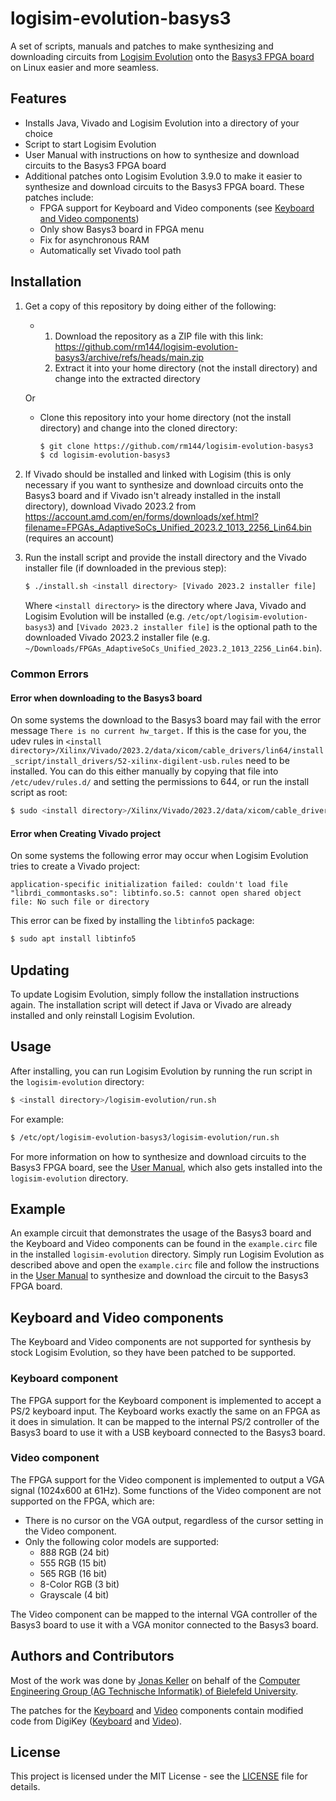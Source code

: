 # logisim-evolution-basys3

A set of scripts, manuals and patches to make synthesizing and downloading circuits from [Logisim Evolution](https://github.com/logisim-evolution/logisim-evolution) onto the [Basys3 FPGA board](https://digilent.com/reference/programmable-logic/basys-3/start) on Linux easier and more seamless.

## Features
- Installs Java, Vivado and Logisim Evolution into a directory of your choice
- Script to start Logisim Evolution
- User Manual with instructions on how to synthesize and download circuits to the Basys3 FPGA board
- Additional patches onto Logisim Evolution 3.9.0 to make it easier to synthesize and download circuits to the Basys3 FPGA board. These patches include:
    - FPGA support for Keyboard and Video components (see [Keyboard and Video components](#keyboard-and-video-components))
    - Only show Basys3 board in FPGA menu
    - Fix for asynchronous RAM
    - Automatically set Vivado tool path

## Installation
1. Get a copy of this repository by doing either of the following:
    - 1. Download the repository as a ZIP file with this link: https://github.com/rm144/logisim-evolution-basys3/archive/refs/heads/main.zip
      2. Extract it into your home directory (not the install directory) and change into the extracted directory

   Or
    - Clone this repository into your home directory (not the install directory) and change into the cloned directory:
        ```bash
        $ git clone https://github.com/rm144/logisim-evolution-basys3
        $ cd logisim-evolution-basys3
        ```
3. If Vivado should be installed and linked with Logisim (this is only necessary if you want to synthesize and download circuits onto the Basys3 board and if Vivado isn't already installed in the install directory), download Vivado 2023.2 from https://account.amd.com/en/forms/downloads/xef.html?filename=FPGAs_AdaptiveSoCs_Unified_2023.2_1013_2256_Lin64.bin (requires an account)
4. Run the install script and provide the install directory and the Vivado installer file (if downloaded in the previous step):
    ```bash
    $ ./install.sh <install directory> [Vivado 2023.2 installer file]
    ```
    Where `<install directory>` is the directory where Java, Vivado and Logisim Evolution will be installed (e.g. `/etc/opt/logisim-evolution-basys3`) and `[Vivado 2023.2 installer file]` is the optional path to the downloaded Vivado 2023.2 installer file (e.g. `~/Downloads/FPGAs_AdaptiveSoCs_Unified_2023.2_1013_2256_Lin64.bin`).

### Common Errors

#### Error when downloading to the Basys3 board

On some systems the download to the Basys3 board may fail with the error message `There is no current hw_target.` If this is the case for you, the udev rules in `<install directory>/Xilinx/Vivado/2023.2/data/xicom/cable_drivers/lin64/install_script/install_drivers/52-xilinx-digilent-usb.rules` need to be installed. You can do this either manually by copying that file into `/etc/udev/rules.d/` and setting the permissions to 644, or run the install script as root:
```bash
$ sudo <install directory>/Xilinx/Vivado/2023.2/data/xicom/cable_drivers/lin64/install_script/install_drivers/install_digilent.sh
```

#### Error when Creating Vivado project

On some systems the following error may occur when Logisim Evolution tries to create a Vivado project:
```
application-specific initialization failed: couldn't load file "librdi_commontasks.so": libtinfo.so.5: cannot open shared object file: No such file or directory
```

This error can be fixed by installing the `libtinfo5` package:
```bash
$ sudo apt install libtinfo5
```

## Updating
To update Logisim Evolution, simply follow the installation instructions again. The installation script will detect if Java or Vivado are already installed and only reinstall Logisim Evolution.

## Usage
After installing, you can run Logisim Evolution by running the run script in the `logisim-evolution` directory:
```bash
$ <install directory>/logisim-evolution/run.sh
```
For example:
```bash
$ /etc/opt/logisim-evolution-basys3/logisim-evolution/run.sh
```
For more information on how to synthesize and download circuits to the Basys3 FPGA board, see the [User Manual](USER_MANUAL.md), which also gets installed into the `logisim-evolution` directory.

## Example
An example circuit that demonstrates the usage of the Basys3 board and the Keyboard and Video components can be found in the `example.circ` file in the installed `logisim-evolution` directory. Simply run Logisim Evolution as described above and open the `example.circ` file and follow the instructions in the [User Manual](USER_MANUAL.md) to synthesize and download the circuit to the Basys3 FPGA board.

## Keyboard and Video components

The Keyboard and Video components are not supported for synthesis by stock Logisim Evolution, so they have been patched to be supported. 

### Keyboard component

The FPGA support for the Keyboard component is implemented to accept a PS/2 keyboard input. The Keyboard works exactly the same on an FPGA as it does in simulation. It can be mapped to the internal PS/2 controller of the Basys3 board to use it with a USB keyboard connected to the Basys3 board.

### Video component

The FPGA support for the Video component is implemented to output a VGA signal (1024x600 at 61Hz). Some functions of the Video component are not supported on the FPGA, which are:
- There is no cursor on the VGA output, regardless of the cursor setting in the Video component.
- Only the following color models are supported:
    - 888 RGB (24 bit)
    - 555 RGB (15 bit)
    - 565 RGB (16 bit)
    - 8-Color RGB (3 bit)
    - Grayscale (4 bit)

The Video component can be mapped to the internal VGA controller of the Basys3 board to use it with a VGA monitor connected to the Basys3 board.

## Authors and Contributors

Most of the work was done by [Jonas Keller](https://github.com/jonicho) on behalf of the [Computer Engineering Group (AG Technische Informatik)
of Bielefeld University](https://www.ti.uni-bielefeld.de/).

The patches for the [Keyboard](install_files/logisim-evolution-patches/keyboard-fpga-support.patch) and [Video](install_files/logisim-evolution-patches/video-fpga-support.patch) components contain modified code from DigiKey ([Keyboard](https://forum.digikey.com/t/ps-2-keyboard-to-ascii-converter-vhdl/12616) and [Video](https://forum.digikey.com/t/vga-controller-vhdl/12794)).

## License

This project is licensed under the MIT License - see the [LICENSE](LICENSE) file for details.
